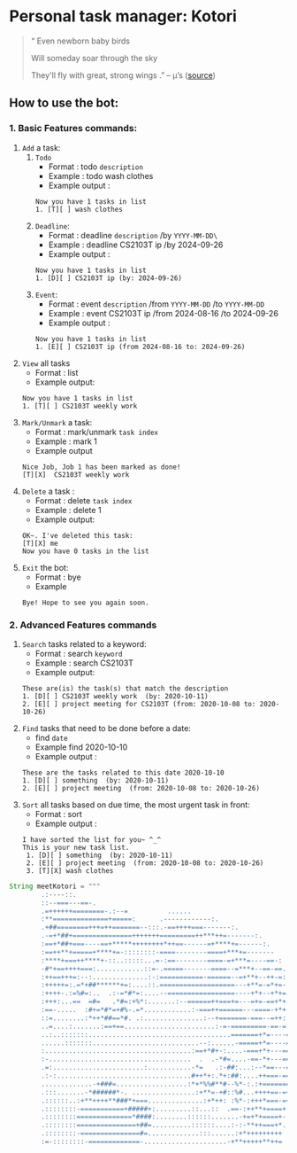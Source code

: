 # Personal task manager: Kotori

> “ Even newborn baby birds
>
> Will someday soar through the sky
>
> They'll fly with great, strong wings
> .” – µ’s ([source](https://genius.com/Genius-english-translations-s-start-dash-english-translation-lyrics))

## How to use the bot:
### 1. Basic Features commands:
1. `Add` a task:
    1. `Todo`
       - Format : todo `description`
       - Example : todo wash clothes
       - Example output : 
       ```
       Now you have 1 tasks in list
       1. [T][ ] wash clothes
       ```
   2. `Deadline`: 
      - Format : deadline `description` /by `YYYY-MM-DD\`
      - Example : deadline CS2103T ip /by 2024-09-26
      - Example output :
       ```
       Now you have 1 tasks in list
       1. [D][ ] CS2103T ip (by: 2024-09-26)
       ```
   3. `Event`: 
      - Format : event `description` /from  `YYYY-MM-DD` /to `YYYY-MM-DD`
      - Example : event CS2103T ip /from 2024-08-16 /to 2024-09-26
      - Example output :
       ```
       Now you have 1 tasks in list
       1. [E][ ] CS2103T ip (from 2024-08-16 to: 2024-09-26)
       ```
2. `View` all tasks
   - Format : list
   - Example output:
   ```
   Now you have 1 tasks in list
   1. [T][ ] CS2103T weekly work
   ```
3. `Mark/Unmark` a task: 
   - Format : mark/unmark `task index`
   - Example : mark 1
   - Example output 
   ```
   Nice Job, Job 1 has been marked as done!
   [T][X]  CS2103T weekly work
   ```
4. `Delete` a task : 
   - Format : delete `task index`
   - Example : delete 1
   - Example output:
   ``` 
   OK~. I've deleted this task: 
   [T][X] me
   Now you have 0 tasks in the list
   ```
5. `Exit` the bot:
   - Format : bye
   - Example 
   ``` 
   Bye! Hope to see you again soon.
   ```
### 2. Advanced Features commands
1. `Search` tasks related to a keyword: 
   - Format : search `keyword`
   - Example : search CS2103T
   - Example output: 
   ```
   These are(is) the task(s) that match the description
   1. [D][ ] CS2103T weekly work  (by: 2020-10-11)
   2. [E][ ] project meeting for CS2103T (from: 2020-10-08 to: 2020-10-26)
   ```
2. `Find` tasks that need to be done before a date:
    - find `date`
    - Example find 2020-10-10
    - Example output :
    ```
    These are the tasks related to this date 2020-10-10
    1. [D][ ] something  (by: 2020-10-11)
    2. [E][ ] project meeting  (from: 2020-10-08 to: 2020-10-26)
   ```
3. `Sort` all tasks based on due time, the most urgent task in front:
   - Format : sort
   - Example output :
   ```
   I have sorted the list for you~ ^_^
   This is your new task list.
    1. [D][ ] something  (by: 2020-10-11)
    2. [E][ ] project meeting  (from: 2020-10-08 to: 2020-10-26)
    3. [T][X] wash clothes
   ```

```java
String meetKotori = """
        .:----::.
        ::--===---==-.
        .=++++++========-.:--=          ......
        :**==============+=====:      .------------:.
        .+##========+++=++=======--:::.-==++++===-------:.
        .-=+*##+===============+++++++=========++***++=-------:.
        :==+*##+===----==+*****++++++++*++==------=+****+=------:.
        :==++**+=====+****+=-::::::::-====--------====+***+=-------
        :****+===++****+-::..:::::...=-:==--------====-=+***=----==-:
        -#*+==++++===:............::=-.=====-------====--=***+--==-==.
        :++==+++=:--:..............:-:===========-======--=+**+--++-=:
        :+++++=:.=*+##******+=:....::.===================---+**=-=*+=-
        :++++-.:=%#=:..  .:-=*#*=:....--=================----+*+--+*+=.
        :+++:...==  =#=   .*#=:+%*:.......:--======++===+=---=+=-==+*+.
        :==-.....  :#+=*#*=+#%-.=*............:-===++======---====-+*+
        ::=........:*++*##==*#. .:...............:--+=======-===--=++:
        ..=....:.......:==+==.......................:-=-=========-==-=.
        ..:..:::::::....................................=======+*=----=
        ......:::::::...........................--:......-=====+*=----=:
        :.....................................:==+*#+-:....-===+*+---==-
        :-....................................  .  .-*#=....-==-*+---===
        .=:.......................:...........-*=   .:-##:...:--*==---==
        .:-:..................................#++*+:.*+:##:....++===-===
        .............-+###=..................:*+*%%#**#--%*-:.:+=======-
        .:::.......-*######*-. ................:+**=-+#::%#...++++==-=+:
        .::::::..:+**++++**###*+===..............:+*++: :%*-:+++*===-=+
        .::::::::-===========+#####+:.........::...::  .==-:++**+====+:
        .::::::::==============*####:........::::::.......-+=+*+====+-
        .::::::::===============+##=..........::::::....:-:-**++===+*.
        .::::::::-===============#=.............:::......:+*+++++++++
        :=-::::::::-=============-.....................-+**+++++**++=                   """;
```